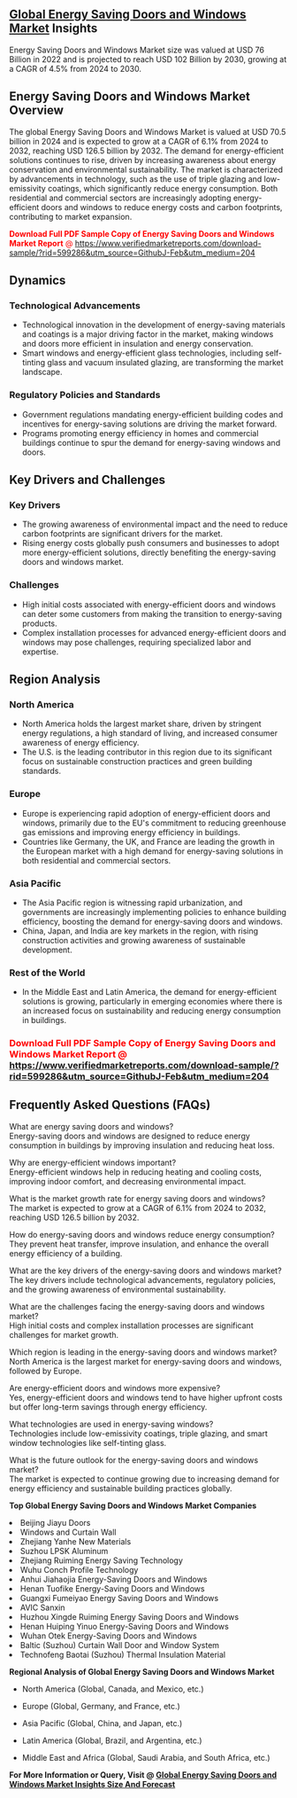 <h2><a href="https://www.verifiedmarketreports.com/download-sample/?rid=599286&amp;utm_source=GithubJ&amp;utm_medium=204" target="_blank">Global Energy Saving Doors and Windows Market</a> Insights</h2><p>Energy Saving Doors and Windows Market size was valued at USD 76 Billion in 2022 and is projected to reach USD 102 Billion by 2030, growing at a CAGR of 4.5% from 2024 to 2030.</p><p> <h2>Energy Saving Doors and Windows Market Overview</h2> <p>The global Energy Saving Doors and Windows Market is valued at USD 70.5 billion in 2024 and is expected to grow at a CAGR of 6.1% from 2024 to 2032, reaching USD 126.5 billion by 2032. The demand for energy-efficient solutions continues to rise, driven by increasing awareness about energy conservation and environmental sustainability. The market is characterized by advancements in technology, such as the use of triple glazing and low-emissivity coatings, which significantly reduce energy consumption. Both residential and commercial sectors are increasingly adopting energy-efficient doors and windows to reduce energy costs and carbon footprints, contributing to market expansion.</p> <p><p><span class=""><span style="color: #ff0000;"><strong>Download Full PDF Sample Copy of Energy Saving Doors and Windows Market Report</strong> @ </span><a href="https://www.verifiedmarketreports.com/download-sample/?rid=599286&amp;utm_source=GithubJ-Feb&amp;utm_medium=204" target="_blank">https://www.verifiedmarketreports.com/download-sample/?rid=599286&amp;utm_source=GithubJ-Feb&amp;utm_medium=204</a></span></p></p> <h2>Dynamics</h2> <h3>Technological Advancements</h3> <ul> <li>Technological innovation in the development of energy-saving materials and coatings is a major driving factor in the market, making windows and doors more efficient in insulation and energy conservation.</li> <li>Smart windows and energy-efficient glass technologies, including self-tinting glass and vacuum insulated glazing, are transforming the market landscape.</li> </ul> <h3>Regulatory Policies and Standards</h3> <ul> <li>Government regulations mandating energy-efficient building codes and incentives for energy-saving solutions are driving the market forward.</li> <li>Programs promoting energy efficiency in homes and commercial buildings continue to spur the demand for energy-saving windows and doors.</li> </ul> <h2>Key Drivers and Challenges</h2> <h3>Key Drivers</h3> <ul> <li>The growing awareness of environmental impact and the need to reduce carbon footprints are significant drivers for the market.</li> <li>Rising energy costs globally push consumers and businesses to adopt more energy-efficient solutions, directly benefiting the energy-saving doors and windows market.</li> </ul> <h3>Challenges</h3> <ul> <li>High initial costs associated with energy-efficient doors and windows can deter some customers from making the transition to energy-saving products.</li> <li>Complex installation processes for advanced energy-efficient doors and windows may pose challenges, requiring specialized labor and expertise.</li> </ul> <h2>Region Analysis</h2> <h3>North America</h3> <ul> <li>North America holds the largest market share, driven by stringent energy regulations, a high standard of living, and increased consumer awareness of energy efficiency.</li> <li>The U.S. is the leading contributor in this region due to its significant focus on sustainable construction practices and green building standards.</li> </ul> <h3>Europe</h3> <ul> <li>Europe is experiencing rapid adoption of energy-efficient doors and windows, primarily due to the EU's commitment to reducing greenhouse gas emissions and improving energy efficiency in buildings.</li> <li>Countries like Germany, the UK, and France are leading the growth in the European market with a high demand for energy-saving solutions in both residential and commercial sectors.</li> </ul> <h3>Asia Pacific</h3> <ul> <li>The Asia Pacific region is witnessing rapid urbanization, and governments are increasingly implementing policies to enhance building efficiency, boosting the demand for energy-saving doors and windows.</li> <li>China, Japan, and India are key markets in the region, with rising construction activities and growing awareness of sustainable development.</li> </ul> <h3>Rest of the World</h3> <ul> <li>In the Middle East and Latin America, the demand for energy-efficient solutions is growing, particularly in emerging economies where there is an increased focus on sustainability and reducing energy consumption in buildings.</li> </ul> <h3><p><span class=""><span style="color: #ff0000;"><strong>Download Full PDF Sample Copy of Energy Saving Doors and Windows Market Report</strong> @ </span><a href="https://www.verifiedmarketreports.com/download-sample/?rid=599286&amp;utm_source=GithubJ-Feb&amp;utm_medium=204" target="_blank">https://www.verifiedmarketreports.com/download-sample/?rid=599286&amp;utm_source=GithubJ-Feb&amp;utm_medium=204</a></span></p></h3> <h2>Frequently Asked Questions (FAQs)</h2> <p>What are energy saving doors and windows? <br> Energy-saving doors and windows are designed to reduce energy consumption in buildings by improving insulation and reducing heat loss.</p> <p>Why are energy-efficient windows important? <br> Energy-efficient windows help in reducing heating and cooling costs, improving indoor comfort, and decreasing environmental impact.</p> <p>What is the market growth rate for energy saving doors and windows? <br> The market is expected to grow at a CAGR of 6.1% from 2024 to 2032, reaching USD 126.5 billion by 2032.</p> <p>How do energy-saving doors and windows reduce energy consumption? <br> They prevent heat transfer, improve insulation, and enhance the overall energy efficiency of a building.</p> <p>What are the key drivers of the energy-saving doors and windows market? <br> The key drivers include technological advancements, regulatory policies, and the growing awareness of environmental sustainability.</p> <p>What are the challenges facing the energy-saving doors and windows market? <br> High initial costs and complex installation processes are significant challenges for market growth.</p> <p>Which region is leading in the energy-saving doors and windows market? <br> North America is the largest market for energy-saving doors and windows, followed by Europe.</p> <p>Are energy-efficient doors and windows more expensive? <br> Yes, energy-efficient doors and windows tend to have higher upfront costs but offer long-term savings through energy efficiency.</p> <p>What technologies are used in energy-saving windows? <br> Technologies include low-emissivity coatings, triple glazing, and smart window technologies like self-tinting glass.</p> <p>What is the future outlook for the energy-saving doors and windows market? <br> The market is expected to continue growing due to increasing demand for energy efficiency and sustainable building practices globally.</p> </p><p><strong>Top Global Energy Saving Doors and Windows Market Companies</strong></p><div data-test-id=""><p><li>Beijing Jiayu Doors</li><li> Windows and Curtain Wall</li><li> Zhejiang Yanhe New Materials</li><li> Suzhou LPSK Aluminum</li><li> Zhejiang Ruiming Energy Saving Technology</li><li> Wuhu Conch Profile Technology</li><li> Anhui Jiahaojia Energy-Saving Doors and Windows</li><li> Henan Tuofike Energy-Saving Doors and Windows</li><li> Guangxi Fumeiyao Energy Saving Doors and Windows</li><li> AVIC Sanxin</li><li> Huzhou Xingde Ruiming Energy Saving Doors and Windows</li><li> Henan Huiping Yinuo Energy-Saving Doors and Windows</li><li> Wuhan Otek Energy-Saving Doors and Windows</li><li> Baltic (Suzhou) Curtain Wall Door and Window System</li><li> Technofeng Baotai (Suzhou) Thermal Insulation Material</li></p><div><strong>Regional Analysis of&nbsp;Global Energy Saving Doors and Windows Market</strong></div><ul><li dir="ltr"><p dir="ltr">North America&nbsp;(Global, Canada, and Mexico, etc.)</p></li><li dir="ltr"><p dir="ltr">Europe (Global, Germany, and France, etc.)</p></li><li dir="ltr"><p dir="ltr">Asia Pacific&nbsp;(Global, China, and Japan, etc.)</p></li><li dir="ltr"><p dir="ltr">Latin America&nbsp;(Global, Brazil, and Argentina, etc.)</p></li><li dir="ltr">Middle East and Africa&nbsp;(Global, Saudi Arabia, and South Africa, etc.)</li></ul><p><strong>For More Information or Query, Visit @&nbsp;</strong><strong><a href="https://www.verifiedmarketreports.com/product/energy-saving-doors-and-windows-market/?utm_source=GithubJ&amp;utm_medium=204" target="_blank">Global Energy Saving Doors and Windows Market Insights Size And Forecast</a></strong></p></div>
